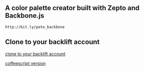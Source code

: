 ## A color palette creator built with Zepto and Backbone.js


    http://bit.ly/pete_backbone


## Clone to your backlift account

[clone to your backlift account](https://www.backlift.com/backlift/dropbox/create?template=github.com/pbrumm/nss_backbone&appname=nssbackbone)



[coffeescript version](https://github.com/pbrumm/nss_backbone_coffee)
